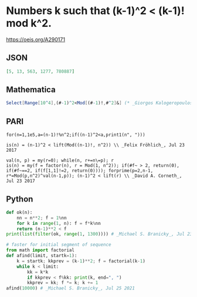 # Numbers k such that \(k\-1\)^2 < \(k\-1\)\! mod k^2\.
https://oeis.org/A290171
## JSON
```JSON
[5, 13, 563, 1277, 780887]
```
## Mathematica
```Mathematica
Select[Range[10^4],(#-1)^2<Mod[(#-1)!,#^2]&] (* _Giorgos Kalogeropoulos_, Jul 23 2021 *)
```
## PARI
```PARI
for(n=1,1e5,a=(n-1)!%n^2;if((n-1)^2<a,print1(n", ")))
```
```PARI
is(n) = (n-1)^2 < lift(Mod((n-1)!, n^2)) \\ _Felix Fröhlich_, Jul 23 2017
```
```PARI
val(n, p) = my(r=0); while(n, r+=n\=p); r
is(n) = my(f = factor(n), r = Mod(1, n^2)); if(#f~ > 2, return(0), if(#f~==2, if(f[1,1]!=2, return(0)))); forprime(p=2,n-1, r*=Mod(p,n^2)^val(n-1,p)); (n-1)^2 < lift(r) \\ _David A. Corneth_, Jul 23 2017
```
## Python
```Python
def ok(n):
    nn = n**2; f = 1%nn
    for k in range(1, n): f = f*k%nn
    return (n-1)**2 < f
print(list(filter(ok, range(1, 1300)))) # _Michael S. Branicky_, Jul 23 2021
```
```Python
# faster for initial segment of sequence
from math import factorial
def afind(limit, startk=1):
    k = startk; kkprev = (k-1)**2; f = factorial(k-1)
    while k < limit:
        kk = k*k
        if kkprev < f%kk: print(k, end=", ")
        kkprev = kk; f *= k; k += 1
afind(10000) # _Michael S. Branicky_, Jul 25 2021
```
